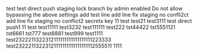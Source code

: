 test
test
direct push staging lock branch  by admin
enabled Do not allow bypassing the above settings
add test line
add line fix staging no confli2ct
add line fix staging no conflict2
secrets key 11
test
test21
test3111
test direct push1
11
test
test11111
test3232
test111111
test222
tst44422
tst5551121
tst6661
tst777
test8881
test999
test1111
test2322211322312111111111111111111223333
test23222113223121111111111111111112555511
1111